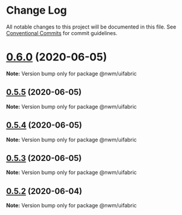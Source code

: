 # Change Log

All notable changes to this project will be documented in this file.
See [Conventional Commits](https://conventionalcommits.org) for commit guidelines.

# [0.6.0](https://ssh.dev.azure.com/v3/NWMProject/NWM%20Cloud/NWM-Cloud/compare/v0.5.0...v0.6.0) (2020-06-05)

**Note:** Version bump only for package @nwm/uifabric

## [0.5.5](https://ssh.dev.azure.com/v3/NWMProject/NWM%20Cloud/NWM-Cloud/compare/v0.5.0...v0.5.5) (2020-06-05)

**Note:** Version bump only for package @nwm/uifabric

## [0.5.4](https://ssh.dev.azure.com/v3/NWMProject/NWM%20Cloud/NWM-Cloud/compare/v0.5.0...v0.5.4) (2020-06-05)

**Note:** Version bump only for package @nwm/uifabric

## [0.5.3](https://ssh.dev.azure.com/v3/NWMProject/NWM%20Cloud/NWM-Cloud/compare/v0.5.0...v0.5.3) (2020-06-05)

**Note:** Version bump only for package @nwm/uifabric

## [0.5.2](https://ssh.dev.azure.com/v3/NWMProject/NWM%20Cloud/NWM-Cloud/compare/v0.5.0...v0.5.2) (2020-06-04)

**Note:** Version bump only for package @nwm/uifabric
